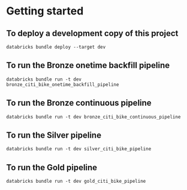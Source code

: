 # Getting started

<!-- ![](./Flow.png) -->

## To deploy a development copy of this project

```
databricks bundle deploy --target dev
```

## To run the Bronze onetime backfill pipeline

```
databricks bundle run -t dev bronze_citi_bike_onetime_backfill_pipeline
```

## To run the Bronze continuous pipeline

```
databricks bundle run -t dev bronze_citi_bike_continuous_pipeline
```

## To run the Silver pipeline

```
databricks bundle run -t dev silver_citi_bike_pipeline
```

## To run the Gold pipeline

```
databricks bundle run -t dev gold_citi_bike_pipeline
```


